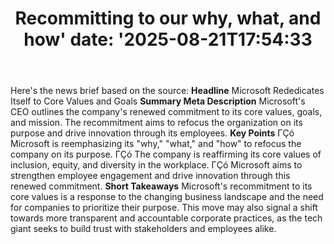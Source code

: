 ﻿---
title: "Recommitting to our why, what, and how'
date: '2025-08-21T17:54:33"
category: "Markets"
summary: ""
slug: "recommitting to our why what and how"
source_urls:
  - "https://blogs.microsoft.com/blog/2025/07/24/recommitting-to-our-why-what-and-how/"
seo:
  title: "Recommitting to our why, what, and how | Hash n Hedge'
  description: '"
  keywords: ["news", "markets", "brief"]
---
Here's the news brief based on the source:  **Headline** Microsoft Rededicates Itself to Core Values and Goals  **Summary Meta Description** Microsoft's CEO outlines the company's renewed commitment to its core values, goals, and mission. The recommitment aims to refocus the organization on its purpose and drive innovation through its employees.  **Key Points**  ΓÇó Microsoft is reemphasizing its "why," "what," and "how" to refocus the company on its purpose. ΓÇó The company is reaffirming its core values of inclusion, equity, and diversity in the workplace. ΓÇó Microsoft aims to strengthen employee engagement and drive innovation through this renewed commitment.  **Short Takeaways**  Microsoft's recommitment to its core values is a response to the changing business landscape and the need for companies to prioritize their purpose. This move may also signal a shift towards more transparent and accountable corporate practices, as the tech giant seeks to build trust with stakeholders and employees alike. 
